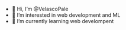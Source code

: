 - 👋 Hi, I’m @VelascoPale
- 👀 I’m interested in web development and ML
- 🌱 I’m currently learning web develompent
<!---
VelascoPale/VelascoPale is a ✨ special ✨ repository because its `README.md` (this file) appears on your GitHub profile.
You can click the Preview link to take a look at your changes.
--->
